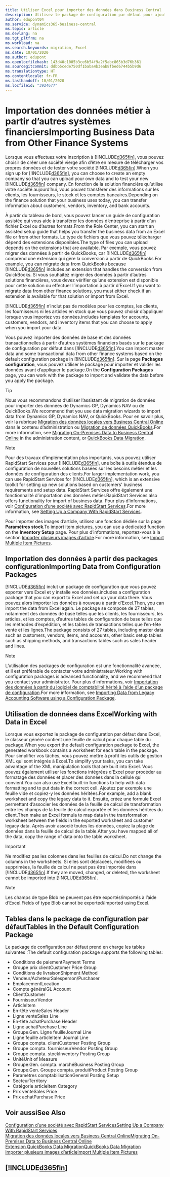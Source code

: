 ```yaml
---
title: Utiliser Excel pour importer des données dans Business Central
description: Utilisez le package de configuration par défaut pour ajouter des données client dans Excel et les importer ensuite dans Business Central.
author: edupont04
ms.service: dynamics365-business-central
ms.topic: article
ms.devlang: na
ms.tgt_pltfrm: na
ms.workload: na
ms.search.keywords: migration, Excel
ms.date: 10/01/2020
ms.author: edupont
ms.openlocfilehash: 143d40c1005b3ce6b54f9a2f5abc865b3d76b361
ms.sourcegitcommit: ddbb5cede750df1baba4b3eab8fbed6744b5b9d6
ms.translationtype: HT
ms.contentlocale: fr-FR
ms.lasthandoff: 10/01/2020
ms.locfileid: "3924677"
---
```

# <a name="importing-business-data-from-other-finance-systems"></a><span data-ttu-id="48a73-103">Importation des données métier à partir d’autres systèmes financiers</span><span class="sxs-lookup"><span data-stu-id="48a73-103">Importing Business Data from Other Finance Systems</span></span>

<span data-ttu-id="48a73-104">Lorsque vous effectuez votre inscription à [!INCLUDE[d365fin](includes/d365fin_md.md)], vous pouvez choisir de créer une société vierge afin d’être en mesure de télécharger vos propres données et de tester votre société [!INCLUDE[d365fin](includes/d365fin_md.md)].</span><span class="sxs-lookup"><span data-stu-id="48a73-104">When you sign up for [!INCLUDE[d365fin](includes/d365fin_md.md)], you can choose to create an empty company so that you can upload your own data and to test your new [!INCLUDE[d365fin](includes/d365fin_md.md)] company.</span></span> <span data-ttu-id="48a73-105">En fonction de la solution financière qu’utilise votre société aujourd’hui, vous pouvez transférer des informations sur les clients, les fournisseurs, le stock et les comptes bancaires.</span><span class="sxs-lookup"><span data-stu-id="48a73-105">Depending on the finance solution that your business uses today, you can transfer information about customers, vendors, inventory, and bank accounts.</span></span>  

<span data-ttu-id="48a73-106">À partir du tableau de bord, vous pouvez lancer un guide de configuration assistée qui vous aide à transférer les données d’entreprise à partir d’un fichier Excel ou d’autres formats.</span><span class="sxs-lookup"><span data-stu-id="48a73-106">From the Role Center, you can start an assisted setup guide that helps you transfer the business data from an Excel file or from other formats.</span></span> <span data-ttu-id="48a73-107">Le type de fichiers que vous pouvez télécharger dépend des extensions disponibles.</span><span class="sxs-lookup"><span data-stu-id="48a73-107">The type of files you can upload depends on the extensions that are available.</span></span> <span data-ttu-id="48a73-108">Par exemple, vous pouvez migrer des données à partir de QuickBooks, car [!INCLUDE[d365fin](includes/d365fin_md.md)] comprend une extension qui gère la conversion à partir de QuickBooks.</span><span class="sxs-lookup"><span data-stu-id="48a73-108">For example, you can migrate data from QuickBooks because [!INCLUDE[d365fin](includes/d365fin_md.md)] includes an extension that handles the conversion from QuickBooks.</span></span> <span data-ttu-id="48a73-109">Si vous souhaitez migrer des données à partir d’autres solutions financières, vous devez vérifier qu’une extension est disponible pour cette solution ou effectuer l’importation à partir d’Excel.</span><span class="sxs-lookup"><span data-stu-id="48a73-109">If you want to migrate data from other finance solutions, you must either check if an extension is available for that solution or import from Excel.</span></span>  

[!INCLUDE[d365fin](includes/d365fin_md.md)] <span data-ttu-id="48a73-110">n’inclut pas de modèles pour les comptes, les clients, les fournisseurs ni les articles en stock que vous pouvez choisir d’appliquer lorsque vous importez vos données.</span><span class="sxs-lookup"><span data-stu-id="48a73-110">includes templates for accounts, customers, vendors, and inventory items that you can choose to apply when you import your data.</span></span>

<span data-ttu-id="48a73-111">Vous pouvez importer des données de base et des données transactionnelles à partir d’autres systèmes financiers basés sur le package de configuration par défaut dans [!INCLUDE[d365fin](includes/d365fin_md.md)].</span><span class="sxs-lookup"><span data-stu-id="48a73-111">You can import master data and some transactional data from other finance systems based on the default configuration package in [!INCLUDE[d365fin](includes/d365fin_md.md)].</span></span> <span data-ttu-id="48a73-112">Sur la page **Packages configuration**, vous pouvez utiliser le package pour importer et valider les données avant d’appliquer le package.</span><span class="sxs-lookup"><span data-stu-id="48a73-112">On the **Configuration Packages** page, you can work with the package to import and validate the data before you apply the package.</span></span>  

> [!TIP]  
> <span data-ttu-id="48a73-113">Nous vous recommandons d’utiliser l’assistant de migration de données pour importer des données de Dynamics GP, Dynamics NAV ou de QuickBooks.</span><span class="sxs-lookup"><span data-stu-id="48a73-113">We recommend that you use data migration wizards to import data from Dynamics GP, Dynamics NAV, or QuickBooks.</span></span> <span data-ttu-id="48a73-114">Pour en savoir plus, voir la rubrique [Migration des données locales vers Business Central Online](/dynamics365/business-central/dev-itpro/administration/migrate-data) dans le contenu d’administration ou [Migration de données QuickBooks](ui-extensions-quickbooks-data-migration.md).</span><span class="sxs-lookup"><span data-stu-id="48a73-114">For more information, see [Migrating On-Premises Data to Business Central Online](/dynamics365/business-central/dev-itpro/administration/migrate-data) in the administration content, or [QuickBooks Data Migration](ui-extensions-quickbooks-data-migration.md).</span></span>

> [!NOTE]  
> <span data-ttu-id="48a73-115">Pour des travaux d’implémentation plus importants, vous pouvez utiliser RapidStart Services pour [!INCLUDE[d365fin](includes/d365fin_md.md)], une boîte à outils étendue de configuration de nouvelles solutions basées sur les besoins métier et les données de configuration des clients.</span><span class="sxs-lookup"><span data-stu-id="48a73-115">For larger implementation work, you can use RapidStart Services for [!INCLUDE[d365fin](includes/d365fin_md.md)], which is an extensive toolkit for setting up new solutions based on customers' business requirements and setup data.</span></span> <span data-ttu-id="48a73-116">RapidStart Services offre également une fonctionnalité d’importation des données métier.</span><span class="sxs-lookup"><span data-stu-id="48a73-116">RapidStart Services also offers functionality for import of business data.</span></span> <span data-ttu-id="48a73-117">Pour plus d’informations, voir [Configuration d’une société avec RapidStart Services](admin-set-up-a-company-with-rapidstart.md).</span><span class="sxs-lookup"><span data-stu-id="48a73-117">For more information, see [Setting Up a Company With RapidStart Services](admin-set-up-a-company-with-rapidstart.md).</span></span>

<span data-ttu-id="48a73-118">Pour importer des images d’article, utilisez une fonction dédiée sur la page **Paramètres stock**.</span><span class="sxs-lookup"><span data-stu-id="48a73-118">To import item pictures, you can use a dedicated function on the **Inventory Setup** page.</span></span> <span data-ttu-id="48a73-119">Pour plus d’informations, reportez-vous à la section [Importer plusieurs images d’article](inventory-how-import-item-pictures.md).</span><span class="sxs-lookup"><span data-stu-id="48a73-119">For more information, see [Import Multiple Item Pictures](inventory-how-import-item-pictures.md).</span></span>

## <a name="importing-data-from-configuration-packages"></a><span data-ttu-id="48a73-120">Importation des données à partir des packages configuration</span><span class="sxs-lookup"><span data-stu-id="48a73-120">Importing Data from Configuration Packages</span></span>
[!INCLUDE[d365fin](includes/d365fin_md.md)] <span data-ttu-id="48a73-121">inclut un package de configuration que vous pouvez exporter vers Excel et y installe vos données.</span><span class="sxs-lookup"><span data-stu-id="48a73-121">includes a configuration package that you can export to Excel and set up your data there.</span></span> <span data-ttu-id="48a73-122">Vous pouvez alors importer les données à nouveau à partir d’Excel.</span><span class="sxs-lookup"><span data-stu-id="48a73-122">Then, you can import the data from Excel again.</span></span> <span data-ttu-id="48a73-123">Le package se compose de 27 tables, notamment des données de base telles que les clients, les fournisseurs, les articles, et les comptes, d’autres tables de configuration de base telles que les méthodes d’expédition, et les tables de transactions telles que l’en-tête vente et les lignes.</span><span class="sxs-lookup"><span data-stu-id="48a73-123">The package consists of 27 tables, including master data such as customers, vendors, items, and accounts, other basic setup tables such as shipping methods, and transactions tables such as sales header and lines.</span></span>  

> [!NOTE]  
>   <span data-ttu-id="48a73-124">L’utilisation des packages de configuration est une fonctionnalité avancée, et il est préférable de contacter votre administrateur.</span><span class="sxs-lookup"><span data-stu-id="48a73-124">Working with configuration packages is advanced functionality, and we recommend that you contact your administrator.</span></span> <span data-ttu-id="48a73-125">Pour plus d’informations, voir [Importation des données à partir du logiciel de comptabilité hérité à l’aide d’un package de configuration](across-import-data-configuration-packages.md).</span><span class="sxs-lookup"><span data-stu-id="48a73-125">For more information, see [Importing Data from Legacy Accounting Software using a Configuration Package](across-import-data-configuration-packages.md).</span></span>

## <a name="working-with-data-in-excel"></a><span data-ttu-id="48a73-126">Utilisation de données dans Excel</span><span class="sxs-lookup"><span data-stu-id="48a73-126">Working with Data in Excel</span></span>
<span data-ttu-id="48a73-127">Lorsque vous exportez le package de configuration par défaut dans Excel, le classeur généré contient une feuille de calcul pour chaque table du package.</span><span class="sxs-lookup"><span data-stu-id="48a73-127">When you export the default configuration package to Excel, the generated workbook contains a worksheet for each table in the package.</span></span> <span data-ttu-id="48a73-128">Pour simplifier vos tâches, vous pouvez mettre à profit les outils de gestion XML qui sont intégrés à Excel.</span><span class="sxs-lookup"><span data-stu-id="48a73-128">To simplify your tasks, you can take advantage of the XML manipulation tools that are built into Excel.</span></span> <span data-ttu-id="48a73-129">Vous pouvez également utiliser les fonctions intégrées d’Excel pour procéder au formatage des données et placer des données dans la cellule qui convient.</span><span class="sxs-lookup"><span data-stu-id="48a73-129">You can also use Excel built-in functions to help with data formatting and to put data in the correct cell.</span></span> <span data-ttu-id="48a73-130">Ajoutez par exemple une feuille vide et copiez-y les données héritées.</span><span class="sxs-lookup"><span data-stu-id="48a73-130">For example, add a blank worksheet and copy the legacy data to it.</span></span> <span data-ttu-id="48a73-131">Ensuite, créez une formule Excel permettant d’associer les données de la feuille de calcul de transformation entre les champs de la feuille de calcul exportée et les données héritées du client.</span><span class="sxs-lookup"><span data-stu-id="48a73-131">Then make an Excel formula to map data in the transformation worksheet between the fields in the exported worksheet and customer legacy data.</span></span> <span data-ttu-id="48a73-132">Après avoir associé toutes les données, copiez la plage de données dans la feuille de calcul de la table.</span><span class="sxs-lookup"><span data-stu-id="48a73-132">After you have mapped all of the data, copy the range of data onto the table worksheet.</span></span>  

> [!IMPORTANT]  
>  <span data-ttu-id="48a73-133">Ne modifiez pas les colonnes dans les feuilles de calcul.</span><span class="sxs-lookup"><span data-stu-id="48a73-133">Do not change the columns in the worksheets.</span></span> <span data-ttu-id="48a73-134">Si elles sont déplacées, modifiées ou supprimées, la feuille de calcul ne peut pas être importée dans [!INCLUDE[d365fin](includes/d365fin_md.md)].</span><span class="sxs-lookup"><span data-stu-id="48a73-134">If they are moved, changed, or deleted, the worksheet cannot be imported into [!INCLUDE[d365fin](includes/d365fin_md.md)].</span></span>

> [!NOTE]
> <span data-ttu-id="48a73-135">Les champs de type Blob ne peuvent pas être exportés/importés à l’aide d’Excel.</span><span class="sxs-lookup"><span data-stu-id="48a73-135">Fields of type Blob cannot be exported/imported using Excel.</span></span>

## <a name="tables-in-the-default-configuration-package"></a><span data-ttu-id="48a73-136">Tables dans le package de configuration par défaut</span><span class="sxs-lookup"><span data-stu-id="48a73-136">Tables in the Default Configuration Package</span></span>
<span data-ttu-id="48a73-137">Le package de configuration par défaut prend en charge les tables suivantes :</span><span class="sxs-lookup"><span data-stu-id="48a73-137">The default configuration package supports the following tables:</span></span>

-   <span data-ttu-id="48a73-138">Conditions de paiement</span><span class="sxs-lookup"><span data-stu-id="48a73-138">Payment Terms</span></span>
-   <span data-ttu-id="48a73-139">Groupe prix client</span><span class="sxs-lookup"><span data-stu-id="48a73-139">Customer Price Group</span></span>
-   <span data-ttu-id="48a73-140">Conditions de livraison</span><span class="sxs-lookup"><span data-stu-id="48a73-140">Shipment Method</span></span>
-   <span data-ttu-id="48a73-141">Vendeur/Acheteur</span><span class="sxs-lookup"><span data-stu-id="48a73-141">Salesperson/Purchaser</span></span>
-   <span data-ttu-id="48a73-142">Emplacement</span><span class="sxs-lookup"><span data-stu-id="48a73-142">Location</span></span>
-   <span data-ttu-id="48a73-143">Compte général</span><span class="sxs-lookup"><span data-stu-id="48a73-143">GL Account</span></span>
-   <span data-ttu-id="48a73-144">Client</span><span class="sxs-lookup"><span data-stu-id="48a73-144">Customer</span></span>
-   <span data-ttu-id="48a73-145">Fournisseur</span><span class="sxs-lookup"><span data-stu-id="48a73-145">Vendor</span></span>
-   <span data-ttu-id="48a73-146">Article</span><span class="sxs-lookup"><span data-stu-id="48a73-146">Item</span></span>
-   <span data-ttu-id="48a73-147">En-tête vente</span><span class="sxs-lookup"><span data-stu-id="48a73-147">Sales Header</span></span>
-   <span data-ttu-id="48a73-148">Ligne vente</span><span class="sxs-lookup"><span data-stu-id="48a73-148">Sales Line</span></span>
-   <span data-ttu-id="48a73-149">En-tête achat</span><span class="sxs-lookup"><span data-stu-id="48a73-149">Purchase Header</span></span>
-   <span data-ttu-id="48a73-150">Ligne achat</span><span class="sxs-lookup"><span data-stu-id="48a73-150">Purchase Line</span></span>
-   <span data-ttu-id="48a73-151">Groupe.</span><span class="sxs-lookup"><span data-stu-id="48a73-151">Gen.</span></span> <span data-ttu-id="48a73-152">Ligne feuille</span><span class="sxs-lookup"><span data-stu-id="48a73-152">Journal Line</span></span>
-   <span data-ttu-id="48a73-153">Ligne feuille article</span><span class="sxs-lookup"><span data-stu-id="48a73-153">Item Journal Line</span></span>
-   <span data-ttu-id="48a73-154">Groupe compta. client</span><span class="sxs-lookup"><span data-stu-id="48a73-154">Customer Posting Group</span></span>
-   <span data-ttu-id="48a73-155">Groupe compta. fournisseur</span><span class="sxs-lookup"><span data-stu-id="48a73-155">Vendor Posting Group</span></span>
-   <span data-ttu-id="48a73-156">Groupe compta. stock</span><span class="sxs-lookup"><span data-stu-id="48a73-156">Inventory Posting Group</span></span>
-   <span data-ttu-id="48a73-157">Unité</span><span class="sxs-lookup"><span data-stu-id="48a73-157">Unit of Measure</span></span>
-   <span data-ttu-id="48a73-158">Groupe.</span><span class="sxs-lookup"><span data-stu-id="48a73-158">Gen.</span></span> <span data-ttu-id="48a73-159">compta. marché</span><span class="sxs-lookup"><span data-stu-id="48a73-159">Business Posting Group</span></span>
-   <span data-ttu-id="48a73-160">Groupe.</span><span class="sxs-lookup"><span data-stu-id="48a73-160">Gen.</span></span> <span data-ttu-id="48a73-161">Groupe compta. produit</span><span class="sxs-lookup"><span data-stu-id="48a73-161">Product Posting Group</span></span>
-   <span data-ttu-id="48a73-162">Paramètres comptabilisation</span><span class="sxs-lookup"><span data-stu-id="48a73-162">General Posting Setup</span></span>
-   <span data-ttu-id="48a73-163">Secteur</span><span class="sxs-lookup"><span data-stu-id="48a73-163">Territory</span></span>
-   <span data-ttu-id="48a73-164">Catégorie article</span><span class="sxs-lookup"><span data-stu-id="48a73-164">Item Category</span></span>
-   <span data-ttu-id="48a73-165">Prix vente</span><span class="sxs-lookup"><span data-stu-id="48a73-165">Sales Price</span></span>
-   <span data-ttu-id="48a73-166">Prix achat</span><span class="sxs-lookup"><span data-stu-id="48a73-166">Purchase Price</span></span>

## <a name="see-also"></a><span data-ttu-id="48a73-167">Voir aussi</span><span class="sxs-lookup"><span data-stu-id="48a73-167">See Also</span></span>
[<span data-ttu-id="48a73-168">Configuration d’une société avec RapidStart Services</span><span class="sxs-lookup"><span data-stu-id="48a73-168">Setting Up a Company With RapidStart Services</span></span>](admin-set-up-a-company-with-rapidstart.md)  
[<span data-ttu-id="48a73-169">Migration des données locales vers Business Central Online</span><span class="sxs-lookup"><span data-stu-id="48a73-169">Migrating On-Premises Data to Business Central Online</span></span>](/dynamics365/business-central/dev-itpro/administration/migrate-data)  
[<span data-ttu-id="48a73-170">Extension QuickBooks Data Migration</span><span class="sxs-lookup"><span data-stu-id="48a73-170">QuickBooks Data Migration</span></span>](ui-extensions-quickbooks-data-migration.md)  
[<span data-ttu-id="48a73-171">Importer plusieurs images d’article</span><span class="sxs-lookup"><span data-stu-id="48a73-171">Import Multiple Item Pictures</span></span>](inventory-how-import-item-pictures.md)

## [!INCLUDE[d365fin](includes/free_trial_md.md)]  
